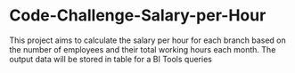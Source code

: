 # Code-Challenge-Salary-per-Hour
This project aims to calculate the salary per hour for each branch based on the number of employees and their total working hours each month. The output data will be stored in table for a BI Tools queries
